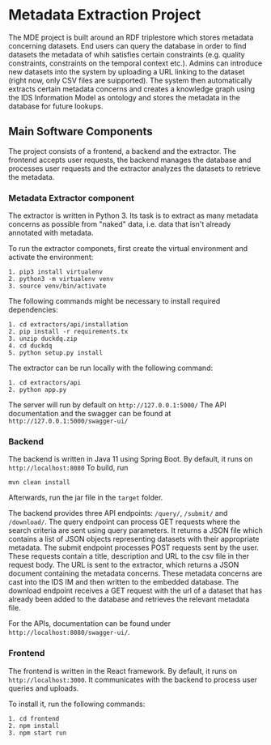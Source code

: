 # Metadata Extraction Project

The MDE project is built around an RDF triplestore which stores metadata concerning datasets.
End users can query the database in order to find datasets the
metadata of whih satisfies certain constraints (e.g. quality constraints,
constraints on the temporal context etc.). Admins can introduce new datasets
into the system by uploading a URL linking to the dataset (right now, only CSV files are suipported). 
The system then automatically extracts certain metadata
concerns and creates a knowledge graph using the IDS Information Model as ontology and stores the metadata in the 
database for future lookups. 

## Main Software Components

The project consists of a frontend, a backend and the extractor. The frontend accepts user requests, the backend manages the database and processes user requests and the extractor analyzes the datasets to retrieve the metadata.

### Metadata Extractor component

The extractor is written in Python 3. Its task is to extract as many metadata
concerns as possible from "naked" data, i.e. data that isn't already annotated
with metadata.

To run the extractor componets, first create the virtual environment and activate the environment:
```
1. pip3 install virtualenv
2. python3 -m virtualenv venv
3. source venv/bin/activate

```

The following commands might be necessary to install required dependencies:
```
1. cd extractors/api/installation
2. pip install -r requirements.tx
3. unzip duckdq.zip 
4. cd duckdq
5. python setup.py install

```

The extractor can be run locally with the following command:
```
1. cd extractors/api
2. python app.py

```
The server will run by default on ``http://127.0.0.1:5000/``
The API documentation and the swagger can be found at ``http://127.0.0.1:5000/swagger-ui/``

### Backend

The backend is written in Java 11 using Spring Boot. By default, it runs on ``http://localhost:8080`` To build, run

```
mvn clean install 
```

Afterwards, run the jar file in the ``target`` folder.

The backend provides three API endpoints:
``/query/``,  ``/submit/`` and ``/download/``. The query endpoint  can process GET requests where the search criteria
are sent using query parameters. It returns a JSON file which contains a list of
JSON objects representing datasets with their appropriate metadata. The
submit endpoint processes POST requests sent by the user. These requests contain a title, description and URL to the csv file in ther request body. The URL is sent to the extractor, which
returns a JSON document containing the metadata concerns. These metadata
concerns are cast into the IDS IM and then written to the embedded database. The download endpoint receives a GET request with the url of a dataset that has already been added to the database and retrieves the relevant metadata file.

For the APIs, documentation can be found under ``http://localhost:8080/swagger-ui/``. 

### Frontend

The frontend is written in the React framework. By default, it runs on ``http://localhost:3000``. It communicates with the backend to process user queries and uploads. 

To install it, run the following commands:
```
1. cd frontend
2. npm install
3. npm start run 

```

